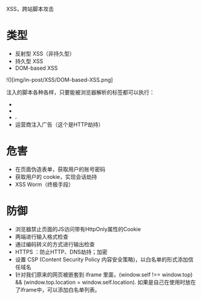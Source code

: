 XSS，跨站脚本攻击

# 类型
- 反射型 XSS（非持久型）
- 持久型 XSS
- DOM-based XSS

!()[img/in-post/XSS/DOM-based-XSS.png]

注入的脚本各种各样，只要能被浏览器解析的标签都可以执行：
- <script> alert("document.cookie")</script>
- <meta http-equiv="refresh" content="0;">
- <iframe src='http://www.baidu.com' width=0 height=0></iframe>
- 运营商注入广告（这个是HTTP劫持）

# 危害
- 在页面伪造表单，获取用户的账号密码
- 获取用户的 cookie，实现会话劫持
- XSS Worm（终极手段）

# 防御
- 浏览器禁止页面的JS访问带有HttpOnly属性的Cookie
- 两端进行输入格式检查
- 通过编码转义的方式进行输出检查
- HTTPS ：防止HTTP、DNS劫持；加密
- 设置 CSP (Content Security Policy 内容安全策略)，以白名单的形式添加信任域名
- 针对我们原来的网页被嵌套到 iframe 里面，(window.self !== window.top) && (window.top.location = window.self.location). 如果是自己在使用时放在了iframe中，可以添加白名单列表。
